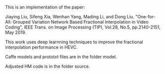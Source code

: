 This is an implementation of the paper:

Jiaying Liu, Sifeng Xia, Wenhan Yang, Mading Li, and Dong Liu. "One-for-All: Grouped Variation Network Based Fractional Interpolation in Video Coding", IEEE Trans. on Image Processing (TIP), Vol.28, No.5, pp.2140-2151, May 2019. 

This work uses deep learnning techniques to improve the fractional interpolation performance in HEVC.

Caffe models and prototxt files are in the folder model.

Adjusted HM code is in the folder source.